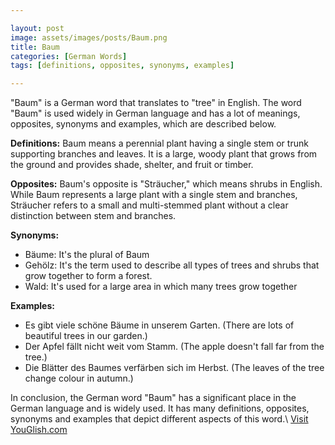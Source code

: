 ```yaml
---

layout: post
image: assets/images/posts/Baum.png
title: Baum
categories: [German Words]
tags: [definitions, opposites, synonyms, examples]

---
```


"Baum" is a German word that translates to "tree" in English. The word "Baum" is used widely in German language and has a lot of meanings, opposites, synonyms and examples, which are described below.

**Definitions:**
Baum means a perennial plant having a single stem or trunk supporting branches and leaves. It is a large, woody plant that grows from the ground and provides shade, shelter, and fruit or timber.

**Opposites:**
Baum's opposite is "Sträucher," which means shrubs in English. While Baum represents a large plant with a single stem and branches, Sträucher refers to a small and multi-stemmed plant without a clear distinction between stem and branches.

**Synonyms:**
- Bäume: It's the plural of Baum
- Gehölz: It's the term used to describe all types of trees and shrubs that grow together to form a forest.
- Wald: It's used for a large area in which many trees grow together

**Examples:**
- Es gibt viele schöne Bäume in unserem Garten. (There are lots of beautiful trees in our garden.)
- Der Apfel fällt nicht weit vom Stamm. (The apple doesn't fall far from the tree.)
- Die Blätter des Baumes verfärben sich im Herbst. (The leaves of the tree change colour in autumn.)

In conclusion, the German word "Baum" has a significant place in the German language and is widely used. It has many definitions, opposites, synonyms and examples that depict different aspects of this word.\ <a id="yg-widget-0" class="youglish-widget" data-query="Baum" data-lang="german" data-components="8412" data-auto-start="0" data-bkg-color="theme_light" data-title="How%20to%20pronounce%20Baum%20in%20German"  rel="nofollow" href="https://youglish.com">Visit YouGlish.com</a><script async src="https://youglish.com/public/emb/widget.js" charset="utf-8"></script>